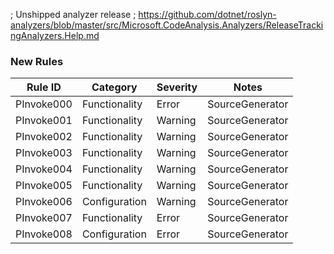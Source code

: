 ﻿; Unshipped analyzer release
; https://github.com/dotnet/roslyn-analyzers/blob/master/src/Microsoft.CodeAnalysis.Analyzers/ReleaseTrackingAnalyzers.Help.md

### New Rules
Rule ID | Category | Severity | Notes
--------|----------|----------|-------
PInvoke000 | Functionality | Error | SourceGenerator
PInvoke001 | Functionality | Warning | SourceGenerator
PInvoke002 | Functionality | Warning | SourceGenerator
PInvoke003 | Functionality | Warning | SourceGenerator
PInvoke004 | Functionality | Warning | SourceGenerator
PInvoke005 | Functionality | Warning | SourceGenerator
PInvoke006 | Configuration | Warning | SourceGenerator
PInvoke007 | Functionality | Error | SourceGenerator
PInvoke008 | Configuration | Error | SourceGenerator
